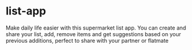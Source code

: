 # list-app
Make daily life easier with this supermarket list app. You can create and share your list, add, remove items and get suggestions based on your previous additions, perfect to share with your partner or flatmate
